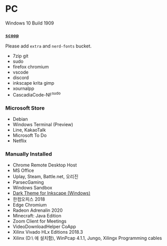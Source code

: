 PC
========
Windows 10 Build 1909

### [`scoop`](https://scoop.sh)
Please add `extra` and `nerd-fonts` bucket.

- 7zip git
- sudo
- firefox chromium
- vscode
- discord
- inkscape krita gimp
- xournalpp
- CascadiaCode-NF<sup>sudo</sup>

### Microsoft Store
- Debian
- Windows Terminal (Preview)
- Line, KakaoTalk
- Microsoft To Do
- Netflix

### Manually Installed
- Chrome Remote Desktop Host
- MS Office
- Uplay, Steam, Battle.net, 오리진
- ParsecGaming
- Windows Sandbox
- [Dark Theme for Inkscape (Windows)](https://github.com/SimBotBiz/inkscape-dark-theme)
- 한컴오피스 2018
- Edge Chromium
- Radeon Adrenalin 2020
- Minecraft: Java Edition
- Zoom Client for Meetings
- VideoDownloadHelper CoApp
- Xilinx Vivado HLx Editions 2018.3
- Xilinx (D:\ 에 설치함), WinPcap 4.1.1, Jungo, Xilingx Programming cables
